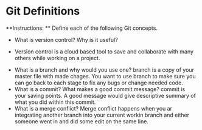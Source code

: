 # Git Definitions

**Instructions: ** Define each of the following Git concepts.

* What is version control?  Why is it useful?
- Version control is a cloud based tool to save and collaborate with many others while working on a project.
* What is a branch and why would you use one?
branch is a copy of your master file with made chages. You want to use branch to make sure you can go back to each stage to fix any bugs or change needed code.
* What is a commit? What makes a good commit message?
commit is your saving points. A good message would give descriptive summary of what you did within this commit.
* What is a merge conflict?
Merge conflict happens when you ar integrating another branch into your current workin branch and either someone went in and did some edit on the same line. 